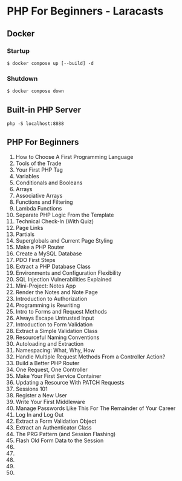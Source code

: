 # PHP For Beginners - Laracasts

## Docker

### Startup

`$ docker compose up [--build] -d`

### Shutdown

`$ docker compose down`

## Built-in PHP Server

`php -S localhost:8888`

## PHP For Beginners

1. How to Choose A First Programming Language
2. Tools of the Trade
3. Your First PHP Tag
4. Variables
5. Conditionals and Booleans
6. Arrays
7. Associative Arrays
8. Functions and Filtering
9. Lambda Functions
10. Separate PHP Logic From the Template
11. Technical Check-In (With Quiz)
12. Page Links
13. Partials
14. Superglobals and Current Page Styling
15. Make a PHP Router
16. Create a MySQL Database
17. PDO First Steps
18. Extract a PHP Database Class
19. Environments and Configuration Flexibility
20. SQL Injection Vulnerabilities Explained
21. Mini-Project: Notes App
22. Render the Notes and Note Page
23. Introduction to Authorization
24. Programming is Rewriting
25. Intro to Forms and Request Methods
26. Always Escape Untrusted Input
27. Introduction to Form Validation
28. Extract a Simple Validation Class
29. Resourceful Naming Conventions
30. Autoloading and Extraction
31. Namespacing: What, Why, How
32. Handle Multiple Request Methods From a Controller Action?
33. Build a Better PHP Router
34. One Request, One Controller
35. Make Your First Service Container
36. Updating a Resource With PATCH Requests
37. Sessions 101
38. Register a New User
39. Write Your First Middleware
40. Manage Passwords Like This For The Remainder of Your Career
41. Log In and Log Out
42. Extract a Form Validation Object
43. Extract an Authenticator Class
44. The PRG Pattern (and Session Flashing)
45. Flash Old Form Data to the Session
46.
47.
48.
49.
50.
